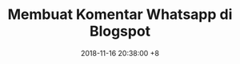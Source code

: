 ---
layout: post
date: 2018-11-16 20:38:00 +8
title: Membuat Komentar Whatsapp di Blogspot
category: pemrograman
---